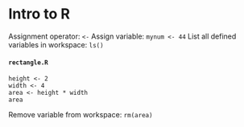 Intro to R
==========

Assignment operator: `<-`
Assign variable: `mynum <- 44`
List all defined variables in workspace: `ls()`

#### `rectangle.R`

    height <- 2
    width <- 4
    area <- height * width
    area

Remove variable from workspace: `rm(area)`

